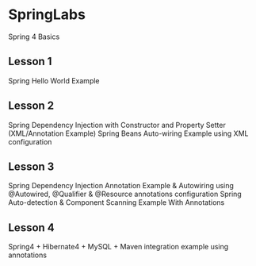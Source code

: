 # SpringLabs
Spring 4 Basics

## Lesson 1
Spring Hello World Example

## Lesson 2
Spring Dependency Injection with Constructor and Property Setter (XML/Annotation Example)
Spring Beans Auto-wiring Example using XML configuration

## Lesson 3
Spring Dependency Injection Annotation Example & Autowiring using @Autowired, @Qualifier & @Resource annotations configuration
Spring Auto-detection & Component Scanning Example With Annotations

## Lesson 4
Spring4 + Hibernate4 + MySQL + Maven integration example using annotations